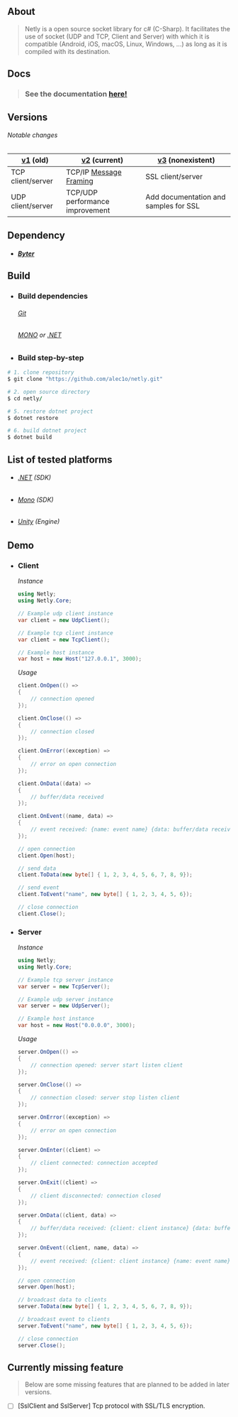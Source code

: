 ## About
> Netly is a open source socket library for c# (C-Sharp). It facilitates the use of socket (UDP and TCP, Client and Server) with which it is compatible (Android, iOS, macOS, Linux, Windows, ...) as long as it is compiled with its destination.


## Docs
> ### See the documentation [here!](http://netly.docs.kezero.com)


## Versions
###### Notable changes
| [v1](https://github.com/alec1o/Netly/tree/1.x) (old)                     | [v2](https://github.com/alec1o/Netly/tree/2.x) (current) | [v3](https://github.com/alec1o/Netly/tree/3.x) (nonexistent) |
| ---                        | ---    | ---    |
| TCP client/server | TCP/IP [Message Framing](https://web.archive.org/web/20230219220947/https://blog.stephencleary.com/2009/04/message-framing.html) | SSL client/server  |
| UDP client/server | TCP/UDP performance improvement | Add documentation and samples for SSL |

 

## Dependency
- ##### [Byter](https://github.com/alec1o/byter)

 

## Build
- ### Build dependencies
  ###### [Git](http://git-scm.com/)  
  ###### [MONO](http://mono-project.com) or [.NET](http://dot.net)
  
- ### Build step-by-step 
```rb
# 1. clone repository 
$ git clone "https://github.com/alec1o/netly.git"

# 2. open source directory 
$ cd netly/

# 5. restore dotnet project
$ dotnet restore

# 6. build dotnet project
$ dotnet build
```

 

## List of tested platforms
- ###### [.NET](https://dotnet.microsoft.com) (SDK)
- ###### [Mono](https://mono-project.com) (SDK)
- ###### [Unity](https://unity.com) (Engine)

 
  
## Demo
- ### Client
  _Instance_
  ```csharp
  using Netly;
  using Netly.Core;

  // Example udp client instance
  var client = new UdpClient();

  // Example tcp client instance
  var client = new TcpClient();

  // Example host instance
  var host = new Host("127.0.0.1", 3000);    
  ```
  _Usage_
  ```csharp
  client.OnOpen(() =>
  {
      // connection opened
  });

  client.OnClose(() =>
  {
      // connection closed
  });

  client.OnError((exception) =>
  {   
      // error on open connection
  });

  client.OnData((data) => 
  {
      // buffer/data received
  });

  client.OnEvent((name, data) =>
  {
      // event received: {name: event name} {data: buffer/data received} 
  });

  // open connection
  client.Open(host);

  // send data
  client.ToData(new byte[] { 1, 2, 3, 4, 5, 6, 7, 8, 9});

  // send event
  client.ToEvent("name", new byte[] { 1, 2, 3, 4, 5, 6});

  // close connection
  client.Close();
  ```
- ### Server
  _Instance_
  ```csharp
  using Netly;
  using Netly.Core;

  // Example tcp server instance
  var server = new TcpServer();

  // Example udp server instance
  var server = new UdpServer();

  // Example host instance
  var host = new Host("0.0.0.0", 3000);
  ```
  _Usage_
  ```csharp
  server.OnOpen(() =>
  {
      // connection opened: server start listen client
  });

  server.OnClose(() =>
  {
      // connection closed: server stop listen client
  });

  server.OnError((exception) =>
  {
      // error on open connection
  });

  server.OnEnter((client) =>
  {
      // client connected: connection accepted
  });

  server.OnExit((client) =>
  {
      // client disconnected: connection closed
  });

  server.OnData((client, data) =>
  {
      // buffer/data received: {client: client instance} {data: buffer/data received} 
  });

  server.OnEvent((client, name, data) =>
  {
      // event received: {client: client instance} {name: event name} {data: buffer received} 
  });

  // open connection
  server.Open(host);

  // broadcast data to clients
  server.ToData(new byte[] { 1, 2, 3, 4, 5, 6, 7, 8, 9});

  // broadcast event to clients
  server.ToEvent("name", new byte[] { 1, 2, 3, 4, 5, 6});

  // close connection
  server.Close();
  ```
 

## Currently missing feature
> Below are some missing features that are planned to be added in later versions.

- [ ] [SslClient and SslServer] Tcp protocol with SSL/TLS encryption.
